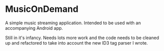 MusicOnDemand
=============

A simple music streaming application.  Intended to be used with an accompanying Android app.

Still in it's infancy.  Needs lots more work and the code needs to be cleaned up and refactored to take into account the
new ID3 tag parser I wrote.